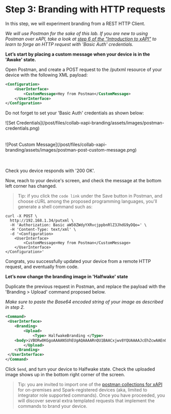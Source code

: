 # Step 3: Branding with HTTP requests

In this step, we will experiment branding from a REST HTTP Client. 

_We will use Postman for the sake of this lab. If you are new to using Postman over xAPI, take a look at [step 6 of the "Introduction to xAPI"](https://learninglabs.cisco.com/lab/collab-xapi-intro/step/6) to learn to forge an HTTP request with 'Basic Auth' credentials._

**Let’s start by placing a custom message when your device is in the 'Awake' state.**

Open Postman, and create a POST request to the /putxml resource of your device with the following XML payload:

```xml
<Configuration>
	<UserInterface>
		<CustomMessage>Hey from Postman</CustomMessage>
	</UserInterface>
</Configuration>
```

Do not forget to set your 'Basic Auth' credentials as shown below:

<div align="left">![Set Credentials](/post/files/collab-xapi-branding/assets/images/postman-credentials.png)</div><br/><br/>

<div align="left">![Post Custom Message](/post/files/collab-xapi-branding/assets/images/postman-post-custom-message.png)</div><br/><br/>


Check you device responds with '200 OK'.

Now, reach to your device's screen, and check the message at the bottom left corner has changed.

> Tip: if you click the `code link` under the Save button in Postman, and choose cURL among the proposed programming languages, you'll generate a shell command such as:

```shell
curl -X POST \
  http://192.168.1.34/putxml \
  -H 'Authorization: Basic aW50ZWdyYXRvcjppbnRlZ3JhdG9yDQo=' \
  -H 'Content-Type: text/xml' \
  -d '<Configuration>
	<UserInterface>
		<CustomMessage>Hey from Postman</CustomMessage>
	</UserInterface>
</Configuration>'
```

Congrats, you successfully updated your device from a remote HTTP request, and eventually from code.


**Let’s now change the branding image in 'Halfwake' state**

Duplicate the previous request in Postman, and replace the payload with the 'Branding > Upload' command proposed below. 

_Make sure to paste the Base64 encoded string of your image as described in step 2._

```xml
<Command>
 <UserInterface>
 	<Branding>
 		<Upload>
 			<Type> HalfwakeBranding </Type>
	<body>iVBORw0KGgoAAAANSUhEUgAQAAAARnQU1BAACxjwv8YQUAAAAJcEhZcwAAEnQAABJ0Ad5mH3gAAA8MSURBVHhe7d2/WuJMH8bx4T0WsNjLI4hHgDZb2W4HJTZ2T2m3DZbSbWtlIxyBHIGXxcK58E40rqjJzOTOBPLn+7mu2YdnVwkEcjO/yWQY7CwDAIL……………………………….lLlS5hI1LUAAAAASUVORK5CYII=</body>
 		</Upload>
 	</Branding>
 </UserInterface>
</Command>
```

Click `Send`, and turn your device to Halfwake state. 
Check the uploaded image shows up in the bottom right corner of the screen.

> Tip: you are invited to import one of the [postman collections for xAPI](https://github.com/CiscoDevNet/postman-xapi) for on-premises and Spark-registered devices (aka, limited to integrator role supported commands). Once you have proceeded, you will discover several extra templated requests that implement the commands to brand your device.
